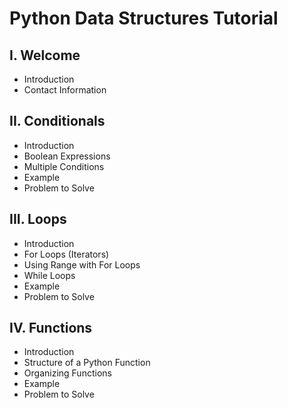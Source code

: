 # Python Data Structures Tutorial
## I. Welcome
* Introduction
* Contact Information
## II. Conditionals
* Introduction
* Boolean Expressions
* Multiple Conditions
* Example
* Problem to Solve
## III. Loops
* Introduction
* For Loops (Iterators)
* Using Range with For Loops
* While Loops
* Example
* Problem to Solve
## IV. Functions
* Introduction
* Structure of a Python Function
* Organizing Functions
* Example
* Problem to Solve
